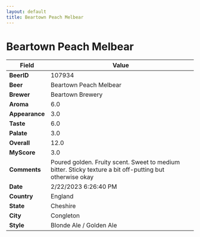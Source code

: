 ```yaml
---
layout: default
title: Beartown Peach Melbear
---
```


# Beartown Peach Melbear

| Field         | Value     |
|---------------|-----------|
| **BeerID** | 107934 |
| **Beer** | Beartown Peach Melbear |
| **Brewer** | Beartown Brewery |
| **Aroma** | 6.0 |
| **Appearance** | 3.0 |
| **Taste** | 6.0 |
| **Palate** | 3.0 |
| **Overall** | 12.0 |
| **MyScore** | 3.0 |
| **Comments** | Poured golden. Fruity scent. Sweet to medium bitter. Sticky texture a bit off-putting but otherwise okay  |
| **Date** | 2/22/2023 6:26:40 PM |
| **Country** | England |
| **State** | Cheshire |
| **City** | Congleton |
| **Style** | Blonde Ale / Golden Ale |
